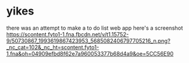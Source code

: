 # yikes
there was an attempt to make a to do list web app
here's a screenshot
https://scontent.fyto1-1.fna.fbcdn.net/v/t1.15752-9/50730867_1993619867423953_5685082406797705216_n.png?_nc_cat=102&_nc_ht=scontent.fyto1-1.fna&oh=04909efbd8f62e7a960053377b68d4a9&oe=5CC56E90
